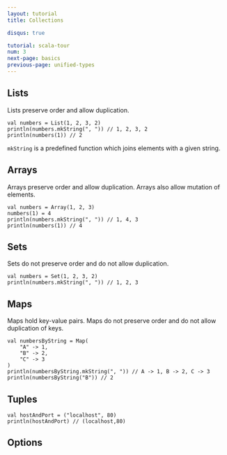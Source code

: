 ```yaml
---
layout: tutorial
title: Collections

disqus: true

tutorial: scala-tour
num: 3
next-page: basics
previous-page: unified-types
---
```


## Lists

Lists preserve order and allow duplication.

```
val numbers = List(1, 2, 3, 2)
println(numbers.mkString(", ")) // 1, 2, 3, 2
println(numbers(1)) // 2
```

`mkString` is a predefined function which joins elements with a given string.

## Arrays

Arrays preserve order and allow duplication. Arrays also allow mutation of elements.

```
val numbers = Array(1, 2, 3)
numbers(1) = 4
println(numbers.mkString(", ")) // 1, 4, 3
println(numbers(1)) // 4
```

## Sets

Sets do not preserve order and do not allow duplication.

```
val numbers = Set(1, 2, 3, 2)
println(numbers.mkString(", ")) // 1, 2, 3
```

## Maps

Maps hold key-value pairs. Maps do not preserve order and do not allow duplication of keys.

```
val numbersByString = Map(
	"A" -> 1,
	"B" -> 2,
	"C" -> 3
)
println(numbersByString.mkString(", ")) // A -> 1, B -> 2, C -> 3
println(numbersByString("B")) // 2
```

## Tuples

```
val hostAndPort = ("localhost", 80)
println(hostAndPort) // (localhost,80)
```

## Options
